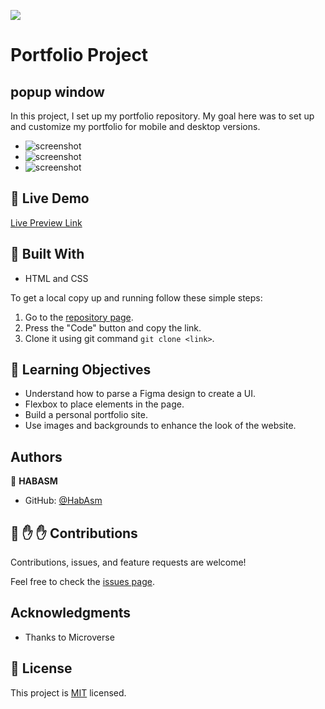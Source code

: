 ![](https://img.shields.io/badge/Microverse-blueviolet)

# Portfolio Project
## popup window

In this project, I set up my portfolio repository. My goal here was to set up and customize my portfolio for mobile and desktop versions.

- ![screenshot](/images/scrs1.png)
- ![screenshot](/images/inter1.png)
- ![screenshot](/images/inter2.png)
## :red_circle: Live Demo

[Live Preview Link](https://habasm.github.io/portfolio/)

## :hammer: Built With

- HTML and CSS

To get a local copy up and running follow these simple steps:

1. Go to the [repository page](https://github.com/habasm/portfolio/pull/1).
2. Press the "Code" button and copy the link.
3. Clone it using git command `git clone <link>`.

## :blue_book: Learning Objectives

- Understand how to parse a Figma design to create a UI.
- Flexbox to place elements in the page.
- Build a personal portfolio site.
- Use images and backgrounds to enhance the look of the website.

## Authors

👤 **HABASM**

- GitHub: [@HabAsm](https://github.com/HABASM)


## 🤝 :raised_hand: :raised_hand: Contributions

Contributions, issues, and feature requests are welcome!

Feel free to check the [issues page](https://github.com/habasm/portfolio/issues).

## Acknowledgments

- Thanks to Microverse

## 📝 License

This project is [MIT](LICENSE) licensed.
